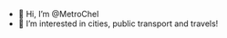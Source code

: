 - 👋 Hi, I’m @MetroChel
- 👀 I’m interested in cities, public transport and travels!

<!---
TransoChel/TransoChel is a ✨ special ✨ repository because its `README.md` (this file) appears on your GitHub profile.
You can click the Preview link to take a look at your changes.
--->
